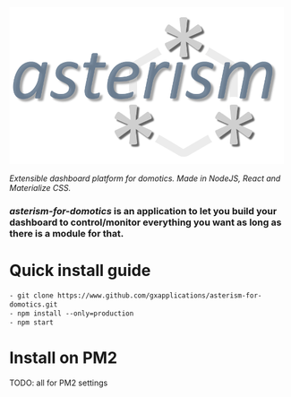 ![asterism-logo](https://raw.githubusercontent.com/gxapplications/asterism/master/doc/asterism-text.png)

_Extensible dashboard platform for domotics. Made in NodeJS, React and Materialize CSS._

### _asterism-for-domotics_ is an application to let you build your dashboard to control/monitor everything you want as long as there is a module for that.

# Quick install guide

```
- git clone https://www.github.com/gxapplications/asterism-for-domotics.git
- npm install --only=production
- npm start
```

# Install on PM2

TODO: all for PM2 settings